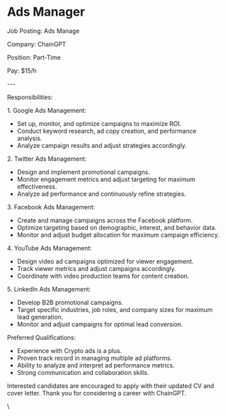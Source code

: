 # Ads Manager

Job Posting: Ads Manage

Company: ChainGPT

Position: Part-Time

Pay: $15/h

\---

Responsibilities:

1\. Google Ads Management:&#x20;

* Set up, monitor, and optimize campaigns to maximize ROI.
* Conduct keyword research, ad copy creation, and performance analysis.
* Analyze campaign results and adjust strategies accordingly.

2\. Twitter Ads Management:

* Design and implement promotional campaigns.
* Monitor engagement metrics and adjust targeting for maximum effectiveness.
* Analyze ad performance and continuously refine strategies.

3\. Facebook Ads Management:

* Create and manage campaigns across the Facebook platform.
* Optimize targeting based on demographic, interest, and behavior data.
* Monitor and adjust budget allocation for maximum campaign efficiency.

4\. YouTube Ads Management:

* Design video ad campaigns optimized for viewer engagement.
* Track viewer metrics and adjust campaigns accordingly.
* Coordinate with video production teams for content creation.

5\. LinkedIn Ads Management:

* Develop B2B promotional campaigns.
* Target specific industries, job roles, and company sizes for maximum lead generation.
* Monitor and adjust campaigns for optimal lead conversion.

Preferred Qualifications:

* Experience with Crypto ads is a plus.
* Proven track record in managing multiple ad platforms.
* Ability to analyze and interpret ad performance metrics.
* Strong communication and collaboration skills.

Interested candidates are encouraged to apply with their updated CV and cover letter. Thank you for considering a career with ChainGPT.

\

